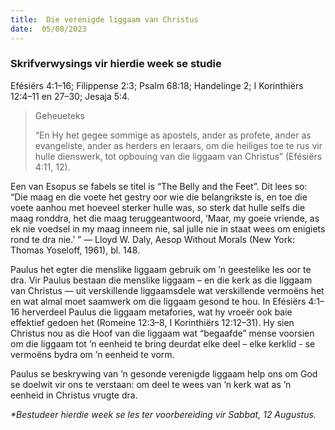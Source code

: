 ```yaml
---
title:  Die verenigde liggaam van Christus
date:  05/08/2023
---
```


### Skrifverwysings vir hierdie week se studie
Efésiërs 4:1–16; Filippense 2:3; Psalm 68:18; Handelinge 2; I Korinthiërs 12:4–11 en 27–30; Jesaja 5:4.

> <p>Geheueteks</p>
> “En Hy het gegee sommige as apostels, ander as profete, ander as evangeliste, ander as herders en leraars, om die heiliges toe te rus vir hulle dienswerk, tot opbouing van die liggaam van Christus” (Efésiërs 4:11, 12).

Een van Esopus se fabels se titel is “The Belly and the Feet”. Dit lees so:  “Die maag en die voete het gestry oor wie die belangrikste is, en toe die voete aanhou met hoeveel sterker hulle was, so sterk dat hulle selfs die maag ronddra, het die maag teruggeantwoord, ‘Maar, my goeie vriende, as ek nie voedsel in my maag inneem nie, sal julle nie in staat wees  om enigiets rond te dra nie.’ ” — Lloyd W. Daly, Aesop Without Morals (New York: Thomas Yoseloff, 1961), bl. 148.

Paulus het egter die menslike liggaam gebruik om ’n geestelike les oor te dra.  Vir Paulus bestaan die menslike liggaam – en die kerk as die liggaam van Christus — uit verskillende liggaamsdele wat verskillende vermoëns het en wat almal moet saamwerk om die liggaam gesond te hou. In Efésiërs 4:1–16 herverdeel Paulus die liggaam metafories, wat hy vroeër ook baie effektief gedoen het (Romeine 12:3–8, I Korinthiërs 12:12–31). Hy sien Christus nou as die Hoof van die liggaam wat  “begaafde” mense voorsien om die liggaam tot ’n eenheid te bring deurdat elke deel – elke kerklid - se vermoëns bydra om ’n eenheid te vorm.

Paulus se beskrywing van ’n gesonde verenigde liggaam help ons om God se doelwit vir ons te verstaan: om deel te wees van ’n kerk wat as ’n eenheid in Christus vrugte dra.

_*Bestudeer hierdie week se les ter voorbereiding vir Sabbat, 12 Augustus._